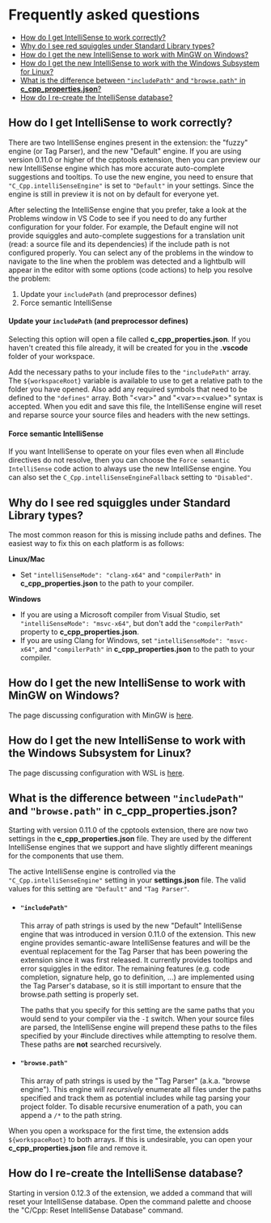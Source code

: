 # Frequently asked questions

* [How do I get IntelliSense to work correctly?](#how-do-i-get-intellisense-to-work-correctly)
* [Why do I see red squiggles under Standard Library types?](#why-do-i-see-red-squiggles-under-standard-library-types)
* [How do I get the new IntelliSense to work with MinGW on Windows?](#how-do-i-get-the-new-intellisense-to-work-with-mingw-on-windows)
* [How do I get the new IntelliSense to work with the Windows Subsystem for Linux?](#how-do-i-get-the-new-intellisense-to-work-with-the-windows-subsystem-for-linux)
* [What is the difference between `"includePath"` and `"browse.path"` in **c_cpp_properties.json**?](#what-is-the-difference-between-includepath-and-browsepath-in-c_cpp_propertiesjson)
* [How do I re-create the IntelliSense database?](#how-do-i-re-create-the-intellisense-database)

## How do I get IntelliSense to work correctly?

There are two IntelliSense engines present in the extension: the "fuzzy" engine (or Tag Parser), and the new "Default" engine. If you are using version 0.11.0 or higher of the cpptools extension, then you can preview our new IntelliSense engine which has more accurate auto-complete suggestions and tooltips. To use the new engine, you need to ensure that `"C_Cpp.intelliSenseEngine"` is set to `"Default"` in your settings. Since the engine is still in preview it is not on by default for everyone yet.

After selecting the IntelliSense engine that you prefer, take a look at the Problems window in VS Code to see if you need to do any further configuration for your folder. For example, the Default engine will not provide squiggles and auto-complete suggestions for a translation unit (read: a source file and its dependencies) if the include path is not configured properly. You can select any of the problems in the window to navigate to the line when the problem was detected and a lightbulb will appear in the editor with some options (code actions) to help you resolve the problem:

1. Update your `includePath` (and preprocessor defines)
2. Force semantic IntelliSense

#### Update your `includePath` (and preprocessor defines)

Selecting this option will open a file called **c_cpp_properties.json**. If you haven't created this file already, it will be created for you in the **.vscode** folder of your workspace.

Add the necessary paths to your include files to the `"includePath"` array. The `${workspaceRoot}` variable is available to use to get a relative path to the folder you have opened. Also add any required symbols that need to be defined to the `"defines"` array. Both "\<var\>" and "\<var\>=\<value\>" syntax is accepted. When you edit and save this file, the IntelliSense engine will reset and reparse source your source files and headers with the new settings.

#### Force semantic IntelliSense

If you want IntelliSense to operate on your files even when all #include directives do not resolve, then you can choose the `Force semantic IntelliSense` code action to always use the new IntelliSense engine. You can also set the `C_Cpp.intelliSenseEngineFallback` setting to `"Disabled"`.

## Why do I see red squiggles under Standard Library types?

The most common reason for this is missing include paths and defines. The easiest way to fix this on each platform is as follows:

**Linux/Mac**
* Set `"intelliSenseMode": "clang-x64"` and `"compilerPath"` in **c_cpp_properties.json** to the path to your compiler.

**Windows**
* If you are using a Microsoft compiler from Visual Studio, set `"intelliSenseMode": "msvc-x64"`, but don't add the `"compilerPath"` property to **c_cpp_properties.json**.
* If you are using Clang for Windows, set `"intelliSenseMode": "msvc-x64"`, and `"compilerPath"` in **c_cpp_properties.json** to the path to your compiler.

## How do I get the new IntelliSense to work with MinGW on Windows?

The page discussing configuration with MinGW is [here](https://github.com/Microsoft/vscode-cpptools/blob/master/Documentation/LanguageServer/MinGW.md).

## How do I get the new IntelliSense to work with the Windows Subsystem for Linux?

The page discussing configuration with WSL is [here](https://github.com/Microsoft/vscode-cpptools/blob/master/Documentation/LanguageServer/Windows%20Subsystem%20for%20Linux.md).

## What is the difference between `"includePath"` and `"browse.path"` in **c_cpp_properties.json**?

Starting with version 0.11.0 of the cpptools extension, there are now two settings in the **c_cpp_properties.json** file. They are used by the different IntelliSense engines that we support and have slightly different meanings for the components that use them.

The active IntelliSense engine is controlled via the `"C_Cpp.intelliSenseEngine"` setting in your **settings.json** file. The valid values for this setting are `"Default"` and `"Tag Parser"`.

* #### `"includePath"`
  This array of path strings is used by the new "Default" IntelliSense engine that was introduced in version 0.11.0 of the extension. This new engine provides semantic-aware IntelliSense features and will be the eventual replacement for the Tag Parser that has been powering the extension since it was first released. It currently provides tooltips and error squiggles in the editor. The remaining features (e.g. code completion, signature help, go to definition, ...) are implemented using the Tag Parser's database, so it is still important to ensure that the browse.path setting is properly set.

  The paths that you specify for this setting are the same paths that you would send to your compiler via the `-I` switch. When your source files are parsed, the IntelliSense engine will prepend these paths to the files specified by your #include directives while attempting to resolve them. These paths are **not** searched recursively.

* #### `"browse.path"`
  This array of path strings is used by the "Tag Parser" (a.k.a. "browse engine"). This engine will _recursively_ enumerate all files under the paths specified and track them as potential includes while tag parsing your project folder. To disable recursive enumeration of a path, you can append a `/*` to the path string.

When you open a workspace for the first time, the extension adds `${workspaceRoot}` to both arrays. If this is undesirable, you can open your **c_cpp_properties.json** file and remove it.

## How do I re-create the IntelliSense database?

Starting in version 0.12.3 of the extension, we added a command that will reset your IntelliSense database. Open the command palette and choose the "C/Cpp: Reset IntelliSense Database" command.
